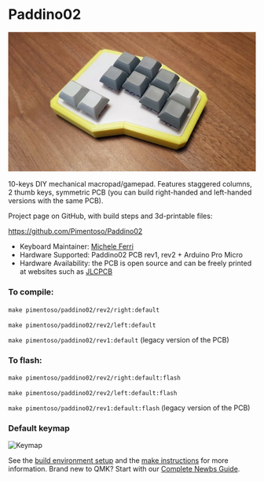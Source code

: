# Paddino02

![Paddino02](https://raw.githubusercontent.com/noroadsleft/qmk_images/master/keyboards/pimentoso/paddino02/img6_640.jpg)

10-keys DIY mechanical macropad/gamepad. Features staggered columns, 2 thumb keys, symmetric PCB (you can build right-handed and left-handed versions with the same PCB). 

Project page on GitHub, with build steps and 3d-printable files:

https://github.com/Pimentoso/Paddino02

* Keyboard Maintainer: [Michele Ferri](https://github.com/Pimentoso)
* Hardware Supported: Paddino02 PCB rev1, rev2 + Arduino Pro Micro
* Hardware Availability: the PCB is open source and can be freely printed at websites such as [JLCPCB](https://jlcpcb.com/)

### To compile:

`make pimentoso/paddino02/rev2/right:default`

`make pimentoso/paddino02/rev2/left:default`

`make pimentoso/paddino02/rev1:default` (legacy version of the PCB)

### To flash:

`make pimentoso/paddino02/rev2/right:default:flash`

`make pimentoso/paddino02/rev2/left:default:flash`

`make pimentoso/paddino02/rev1:default:flash` (legacy version of the PCB)

### Default keymap

![Keymap](https://raw.githubusercontent.com/Pimentoso/qmk_firmware/master/keyboards/pimentoso/paddino02/keymap.png)

See the [build environment setup](https://docs.qmk.fm/#/getting_started_build_tools) and the [make instructions](https://docs.qmk.fm/#/getting_started_make_guide) for more information. Brand new to QMK? Start with our [Complete Newbs Guide](https://docs.qmk.fm/#/newbs).
